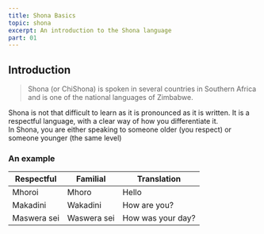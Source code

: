```yaml
---
title: Shona Basics
topic: shona
excerpt: An introduction to the Shona language
part: 01
---
```


## Introduction

> Shona (or ChiShona) is spoken in several countries in Southern Africa and is one of the national languages of Zimbabwe.

Shona is not that difficult to learn as it is pronounced as it is written. It is a respectful language, with a clear way of how you differentiate it.  
In Shona, you are either speaking to someone older (you respect) or someone younger (the same level)

### An example

| Respectful  | Familial    | Translation       |
| ----------- | ----------- | ----------------- |
| Mhoroi      | Mhoro       | Hello             |
| Makadini    | Wakadini    | How are you?      |
| Maswera sei | Waswera sei | How was your day? |
